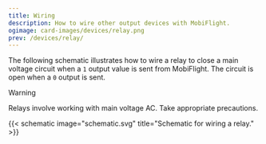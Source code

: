 ```yaml
---
title: Wiring
description: How to wire other output devices with MobiFlight.
ogimage: card-images/devices/relay.png
prev: /devices/relay/
---
```


The following schematic illustrates how to wire a relay to close a main voltage circuit when a `1` output value is sent from MobiFlight. The circuit is open when a `0` output is sent.

> [!WARNING]
> Relays involve working with main voltage AC. Take appropriate precautions.

{{< schematic image="schematic.svg" title="Schematic for wiring a relay." >}}
